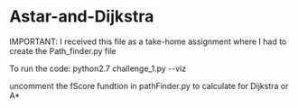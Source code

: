 # Astar-and-Dijkstra

IMPORTANT: I received this file as a take-home assignment where I had to create the Path_finder.py file

To run the code: python2.7 challenge_1.py --viz

uncomment the fScore fundtion in pathFinder.py to calculate for Dijkstra or A*
